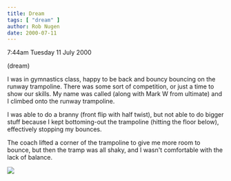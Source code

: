 ```yaml
---
title: Dream
tags: [ "dream" ]
author: Rob Nugen
date: 2000-07-11
---
```


<p class=date>7:44am Tuesday 11 July 2000</p>

<p class=note>(dream)</p>

<p class=dream>I was in gymnastics class, happy to be
back and bouncy bouncing on the runway trampoline. 
There was some sort of competition, or just a time to
show our skills.  My name was called (along with Mark
W from ultimate) and I climbed onto the runway
trampoline.

<p class=dream>I was able to do a branny (front flip
with half twist), but not able to do bigger stuff
because I kept bottoming-out the trampoline (hitting
the floor below), effectively stopping my bounces.

<p class=dream>The coach lifted a corner of the
trampoline to give me more room to bounce, but then
the tramp was all shaky, and I wasn't comfortable with
the lack of balance.

<p><img src="/images/rob/wL-ROB.gif">

